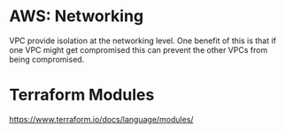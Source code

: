 # AWS: Networking

VPC provide isolation at the networking level.
One benefit of this is that if one VPC might get
compromised this can prevent the other VPCs from 
being compromised.

# Terraform Modules

https://www.terraform.io/docs/language/modules/


